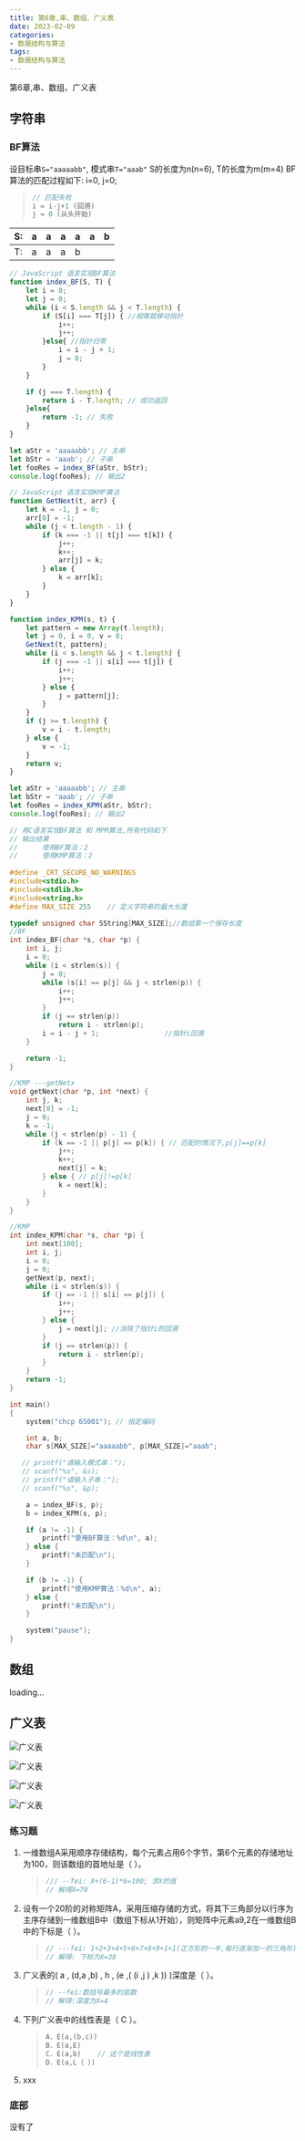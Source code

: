 ```yaml
---
title: 第6章,串、数组、广义表
date: 2023-02-09
categories: 
- 数据结构与算法
tags:
- 数据结构与算法
---
```

第6章,串、数组、广义表

<!-- more -->

## 字符串

### BF算法

设目标串`S="aaaaabb"`, 模式串`T="aaab"`
S的长度为n(n=6), T的长度为m(m=4)
BF算法的匹配过程如下:  i=0, j=0;

> ```javascript
> // 匹配失败
> i = i-j+1 (回溯)
> j = 0 (从头开始)
> ```
>
> 

| S:   | a    | a    | a    | a    | a    | b    |
| ---- | ---- | ---- | ---- | ---- | ---- | ---- |
| T:   | a    | a    | a    | b    |      |      |

```javascript
// JavaScript 语言实现BF算法
function index_BF(S, T) {
    let i = 0;
    let j = 0;
    while (i < S.length && j < T.length) {
        if (S[i] === T[j]) { //相等就移动指针
            i++;
            j++;
        }else{ //指针归零
            i = i - j + 1;
            j = 0;
        }
    }

    if (j === T.length) {
        return i - T.length; // 成功返回
    }else{
        return -1; // 失败
    }
}

let aStr = 'aaaaabb'; // 主串
let bStr = 'aaab'; // 子串
let fooRes = index_BF(aStr, bStr);
console.log(fooRes); // 输出2
```

```javascript
// JavaScript 语言实现KMP算法
function GetNext(t, arr) {
    let k = -1, j = 0;
    arr[0] = -1;
    while (j < t.length - 1) {
        if (k === -1 || t[j] === t[k]) {
            j++;
            k++;
            arr[j] = k;
        } else {
            k = arr[k];
        }
    }
}

function index_KPM(s, t) {
    let pattern = new Array(t.length);
    let j = 0, i = 0, v = 0;
    GetNext(t, pattern);
    while (i < s.length && j < t.length) {
        if (j === -1 || s[i] === t[j]) {
            i++;
            j++;
        } else {
            j = pattern[j];
        }
    }
    if (j >= t.length) {
        v = i - t.length;
    } else {
        v = -1;
    }
    return v;
}

let aStr = 'aaaaabb'; // 主串
let bStr = 'aaab'; // 子串
let fooRes = index_KPM(aStr, bStr);
console.log(fooRes); // 输出2
```

```c
// 用C语言实现BF算法 和 MPM算法,所有代码如下
// 输出结果
// 		使用BF算法：2
// 		使用KMP算法：2
    
#define _CRT_SECURE_NO_WARNINGS
#include<stdio.h>
#include<stdlib.h>
#include<string.h>
#define MAX_SIZE 255    // 定义字符串的最大长度

typedef unsigned char SString[MAX_SIZE];//数组第一个保存长度
//BF
int index_BF(char *s, char *p) {
    int i, j;
    i = 0;
    while (i < strlen(s)) {
        j = 0;
        while (s[i] == p[j] && j < strlen(p)) {
            i++;
            j++;
        }
        if (j == strlen(p))
            return i - strlen(p);
        i = i - j + 1;                //指针i回溯
    }

    return -1;
}

//KMP ---getNetx
void getNext(char *p, int *next) {
    int j, k;
    next[0] = -1;
    j = 0;
    k = -1;
    while (j < strlen(p) - 1) {
        if (k == -1 || p[j] == p[k]) { // 匹配的情况下,p[j]==p[k]
            j++;
            k++;
            next[j] = k;
        } else { // p[j]!=p[k]
            k = next[k];
        }
    }
}

//KMP
int index_KPM(char *s, char *p) {
    int next[100];
    int i, j;
    i = 0;
    j = 0;
    getNext(p, next);
    while (i < strlen(s)) {
        if (j == -1 || s[i] == p[j]) {
            i++;
            j++;
        } else {
            j = next[j]; //消除了指针i的回溯
        }
        if (j == strlen(p)) {
            return i - strlen(p);
        }
    }
    return -1;
}

int main()
{
    system("chcp 65001"); // 指定编码

    int a, b;
    char s[MAX_SIZE]="aaaaabb", p[MAX_SIZE]="aaab";

   // printf("请输入模式串：");
   // scanf("%s", &s);
   // printf("请输入子串：");
   // scanf("%s", &p);

    a = index_BF(s, p);
    b = index_KPM(s, p);

    if (a != -1) {
        printf("使用BF算法：%d\n", a);
    } else {
        printf("未匹配\n");
    }

    if (b != -1) {
        printf("使用KMP算法：%d\n", a);
    } else {
        printf("未匹配\n");
    }

    system("pause");
}
```



## 数组

loading...



## 广义表

![广义表](./algorithm_img/alg_c_01.png)

![广义表](./algorithm_img/alg_c_02.png)

![广义表](./algorithm_img/alg_c_03.png)

![广义表](./algorithm_img/alg_c_04.png)

### 练习题

1. 一维数组A采用顺序存储结构，每个元素占用6个字节，第6个元素的存储地址为100，则该数组的首地址是（   ）。

   > ```c
   > /// --fei: X+(6-1)*6=100; 求X的值
   > // 解得X=70
   > ```
   >
   > 

2. 设有一个20阶的对称矩阵A，采用压缩存储的方式，将其下三角部分以行序为主序存储到一维数组B中（数组下标从1开始），则矩阵中元素a9,2在一维数组B中的下标是（  ）。

   > ```c
   > // ---fei: 1+2+3+4+5+6+7+8+9+1+1(正方形的一半,每行逐渐加一的三角形)
   > // 解得: 下标为X=38
   > ```
   >
   > 

3. 广义表的( a , (d,a ,b) , h , (e ,( (i ,j ) ,k )) )深度是（   ）。

   > ```c
   > // --fei:数括号最多的层数
   > // 解得:深度为X=4
   > ```
   >
   > 

4. 下列广义表中的线性表是（  C  ）。

   > ```c
   > A．E(a,(b,c))	
   > B．E(a,E)		
   > C．E(a,b)    // 这个是线性表		
   > D．E(a,L（ ）)
   > ```
   >
   > 

5. xxx

### 底部

没有了























